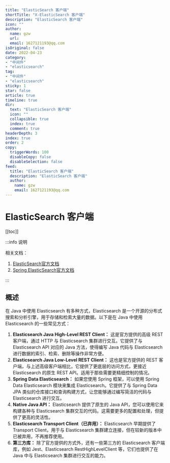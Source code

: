 ```yaml
---
title: "ElasticSearch 客户端"
shortTitle: "X-ElasticSearch 客户端"
description: "ElasticSearch 客户端"
icon: ""
author: 
  name: gzw
  url: 
  email: 1627121193@qq.com
isOriginal: false
date: 2022-04-23
category: 
- "中间件"
- "elasticsearch"
tag:
- "中间件"
- "elasticsearch"
sticky: 1
star: false
article: true
timeline: true
dir:
  text: "ElasticSearch 客户端"
  icon: ""
  collapsible: true
  index: true
  comment: true
headerDepth: 3
index: true
order: 2
copy:
  triggerWords: 100
  disableCopy: false
  disableSelection: false
feed:
  title: "ElasticSearch 客户端"
  description: "ElasticSearch 客户端"
  author:
    name: gzw
    email: 1627121193@qq.com
---
```






# ElasticSearch 客户端



[[toc]]



:::info 说明

相关文档：

1. [ElasticSearch官方文档](https://www.elastic.co/guide/en/elasticsearch/client/java-api-client/current/getting-started-java.html)
2. [Spring ElasticSearch官方文档](https://docs.spring.io/spring-data/elasticsearch/reference/#reference)

:::



## 概述

在 Java 中使用 Elasticsearch 有多种方式，Elasticsearch 是一个开源的分布式搜索和分析引擎，用于存储和检索大量的数据。以下是在 Java 中使用 Elasticsearch 的一些常见方式：

1. **Elasticsearch Java High-Level REST Client：** 这是官方提供的高级 REST 客户端，通过 HTTP 与 Elasticsearch 集群进行交互。它提供了与 Elasticsearch API 对应的 Java 方法，使得编写 Java 代码与 Elasticsearch 进行数据的索引、检索、删除等操作非常方便。
2. **Elasticsearch Java Low-Level REST Client：** 这也是官方提供的 REST 客户端，与上述高级客户端相比，它提供了更底层的访问方式，更接近 Elasticsearch 的原生 REST API。适用于那些需要更精细控制的情况。
3. **Spring Data Elasticsearch：** 如果您使用 Spring 框架，可以使用 Spring Data Elasticsearch 模块来集成 Elasticsearch。它提供了与 Spring Data JPA 类似的仓库接口和查询构建方式，让您能够通过编写简洁的代码与 Elasticsearch 进行交互。
4. **Native Java API：** Elasticsearch 提供了原生的 Java API，您可以使用它来构建各种与 Elasticsearch 集群交互的代码。这需要更多的配置和处理，但提供了更高的灵活性。
5. **Elasticsearch Transport Client（已弃用）：** Elasticsearch 早期提供了 Transport Client，用于与 Elasticsearch 集群建立连接，但在较新的版本中已被弃用，不再推荐使用。
6. **第三方库：** 除了官方提供的方式外，还有一些第三方的 Elasticsearch 客户端库，例如 Jest、Elasticsearch RestHighLevelClient 等，它们也提供了在 Java 中与 Elasticsearch 集群进行交互的能力。











